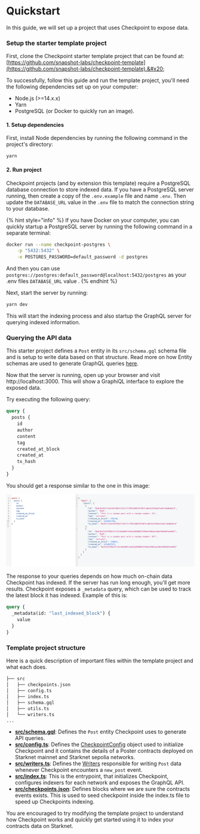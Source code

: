 # Quickstart

In this guide, we will set up a project that uses Checkpoint to expose data.

### Setup the starter template project

First, clone the Checkpoint starter template project that can be found at: [https://github.com/snapshot-labs/checkpoint-template](https://github.com/snapshot-labs/checkpoint-template).&#x20;

To successfully, follow this guide and run the template project, you'll need the following dependencies set up on your computer:

* Node.js (>=14.x.x)
* Yarn
* PostgreSQL (or Docker to quickly run an image).

#### 1. Setup dependencies

First, install Node dependencies by running the following command in the project's directory:

```bash
yarn
```

#### 2. Run project

Checkpoint projects (and by extension this template) require a PostgreSQL database connection to store indexed data. If you have a PostgreSQL server running, then create a copy of the `.env.example` file and name `.env`. Then update the `DATABASE_URL` value in the `.env` file to match the connection string to your database.

{% hint style="info" %}
If you have Docker on your computer, you can quickly startup a PostgreSQL server by running the following command in a separate terminal:

```bash
docker run --name checkpoint-postgres \
    -p "5432:5432" \
    -e POSTGRES_PASSWORD=default_password -d postgres
```

And then you can use `postgres://postgres:default_password@localhost:5432/postgres` as your .env files `DATABASE_URL` value .
{% endhint %}

Next, start the server by running:

```bash
yarn dev
```

This will start the indexing process and also startup the GraphQL server for querying indexed information.

### Querying the API data

This starter project defines a `Post` entity in its `src/schema.gql` schema file and is setup to write data based on that structure. Read more on how Entity schemas are used to generate GraphQL queries [here](../core-concepts/entity-schema.md).

Now that the server is running, open up your browser and visit http://localhost:3000. This will show a GraphiQL interface to explore the exposed data.&#x20;

Try executing the following query:

```graphql
query {
  posts {
    id
    author
    content
    tag
    created_at_block
    created_at
    tx_hash
  }
}

```

You should get a response similar to the one in this image:

![Screenshot of sample query and response](<../.gitbook/assets/Screenshot 2022-06-01 at 1.38.04 am.png>)

The response to your queries depends on how much on-chain data Checkpoint has indexed. If the server has run long enough, you'll get more results. Checkpoint exposes a `_metadata` query, which can be used to track the latest block it has indexed. Example of this is:

```graphql
query {
  _metadata(id: "last_indexed_block") {
    value
  }
}
```



### Template project structure

Here is a quick description of important files within the template project and what each does.

```
├── src
│   ├── checkpoints.json
│   ├── config.ts
│   ├── index.ts
│   ├── schema.gql
│   ├── utils.ts
│   └── writers.ts
...
```

* [**src/schema.gql**](https://github.com/snapshot-labs/checkpoint-template/blob/master/src/schema.gql): Defines the `Post` entity Checkpoint uses to generate API queries.
* [**src/config.ts**](https://github.com/checkpoint-labs/checkpoint-template/blob/master/src/config.ts): Defines the [CheckpointConfig](../core-concepts/checkpoint-configuration.md) object used to initialize Checkpoint and it contains the details of a Poster contracts deployed on Starknet mainnet and Starknet sepolia networks.
* [**src/writers.ts**](https://github.com/snapshot-labs/checkpoint-template/blob/master/src/writers.ts): Defines the [Writers](../core-concepts/data-writers.md) responsible for writing `Post` data whenever Checkpoint encounters a `new_post` event.
* [**src/index.ts**](https://github.com/snapshot-labs/checkpoint-template/blob/master/src/index.ts): This is the entrypoint, that initializes Checkpoint, configures indexers for each network and exposes the GraphQL API.
* [**src/checkpoints.json**](https://github.com/snapshot-labs/checkpoint-template/blob/master/src/checkpoints.json): Defines blocks where we are sure the contracts events exists. This is used to seed checkpoint inside the index.ts file to speed up Checkpoints indexing.

You are encouraged to try modifying the template project to understand how Checkpoint works and quickly get started using it to index your contracts data on Starknet.



